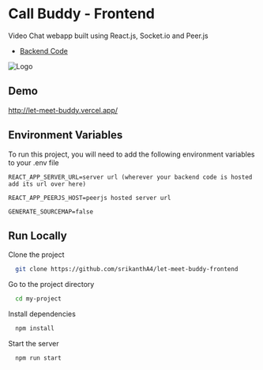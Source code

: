 
# Call Buddy - Frontend

Video Chat webapp built using React.js, Socket.io and Peer.js



 - [Backend Code](https://github.com/srikanthA4/let-meet-buddy-backend)
 
![Logo](https://call-buddy.vercel.app/static/media/logo.1b0797ca.png)

    
## Demo

http://let-meet-buddy.vercel.app/

  


  
<!-- ## Features

- Progressive Web App (PWA)
- No sign up and sign in needed
- Fully Responsive (android + desktop)
- Instant messaging
- All basic functionalities included like mute and unmute mic, video on and off, end call -->


## Environment Variables

To run this project, you will need to add the following environment variables to your .env file



`REACT_APP_SERVER_URL=server url (wherever your backend code is hosted add its url over here)`

`REACT_APP_PEERJS_HOST=peerjs hosted server url`

`GENERATE_SOURCEMAP=false`



## Run Locally

Clone the project

```bash
  git clone https://github.com/srikanthA4/let-meet-buddy-frontend
```

Go to the project directory

```bash
  cd my-project
```

Install dependencies

```bash
  npm install
```

Start the server

```bash
  npm run start
```

  


  
